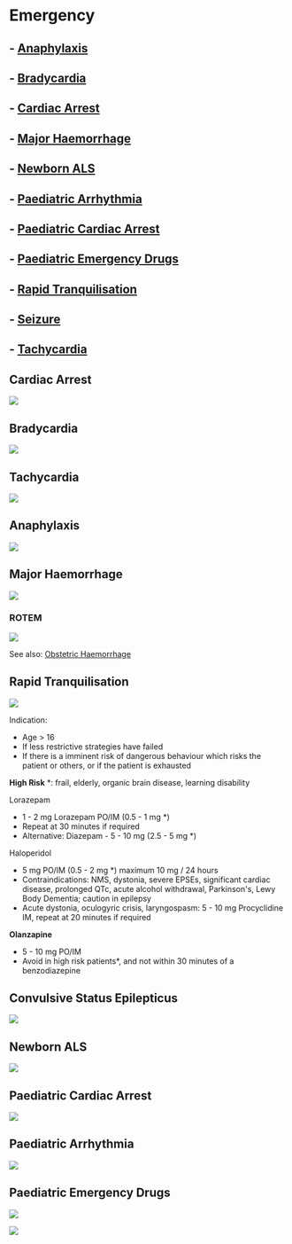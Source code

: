 # Emergency
## - [Anaphylaxis](anaphylaxis.md)
## - [Bradycardia](Bradycardia.md)
## - [Cardiac Arrest](Cardiac%20Arrest.md)
## - [Major Haemorrhage](Major%20Haemorrhage.md)
## - [Newborn ALS](Newborn%20ALS.md)
## - [Paediatric Arrhythmia](Paediatric%20Arrhythmia.md)
## - [Paediatric Cardiac Arrest](Paediatric%20Cardiac%20Arrest.md)
## - [Paediatric Emergency Drugs](Paediatric%20Emergency%20Drugs.md)
## - [Rapid Tranquilisation](Rapid%20Tranquilisation.md)
## - [Seizure](Seizure.md)
## - [Tachycardia](Tachycardia.md)

## Cardiac Arrest
![](attachments/ALS.png)

## Bradycardia
![](attachments/Bradycardia.png)

## Tachycardia

![](attachments/Tachycardia.png)

## Anaphylaxis

![](attachments/anaphylaxis-algorithm-2021.png)

## Major Haemorrhage
![](attachments/MajorHaemorrhage.png)


### ROTEM
![](../Obstetrics/attachments/ROTEMnonobstetric.png)

See also: [Obstetric Haemorrhage](../Obstetrics/Obstetrics.md#Obstetric%20Haemorrhage)

## Rapid Tranquilisation

![](attachments/RapidTranquilisation.png)

Indication:
- Age > 16
- If less restrictive strategies have failed
- If there is a imminent risk of dangerous behaviour which risks the patient or others, or if the patient is exhausted

**High Risk** *: frail, elderly, organic brain disease, learning disability

Lorazepam
- 1 - 2 mg Lorazepam PO/IM (0.5 - 1 mg *)
- Repeat at 30 minutes if required
- Alternative: Diazepam - 5 - 10 mg (2.5 - 5 mg *)

Haloperidol
- 5 mg PO/IM (0.5 - 2 mg *) maximum 10 mg / 24 hours
- Contraindications: NMS, dystonia, severe EPSEs, significant cardiac disease, prolonged QTc, acute alcohol withdrawal, Parkinson's, Lewy Body Dementia; caution in epilepsy
- Acute dystonia, oculogyric crisis, laryngospasm: 5 - 10 mg Procyclidine IM, repeat at 20 minutes if required

**Olanzapine**
- 5 - 10 mg PO/IM
- Avoid in high risk patients*, and not within 30 minutes of a benzodiazepine

## Convulsive Status Epilepticus

![](attachments/StatusEpilepticus.png)

## Newborn ALS

![](attachments/nALS.png)

## Paediatric Cardiac Arrest

![](attachments/pALS.png)


## Paediatric Arrhythmia

![](attachments/Paediatric_Arrythmia.png)

## Paediatric Emergency Drugs

![](attachments/Paediatric_Drugs.png)


![](attachments/WETFLAG.png)